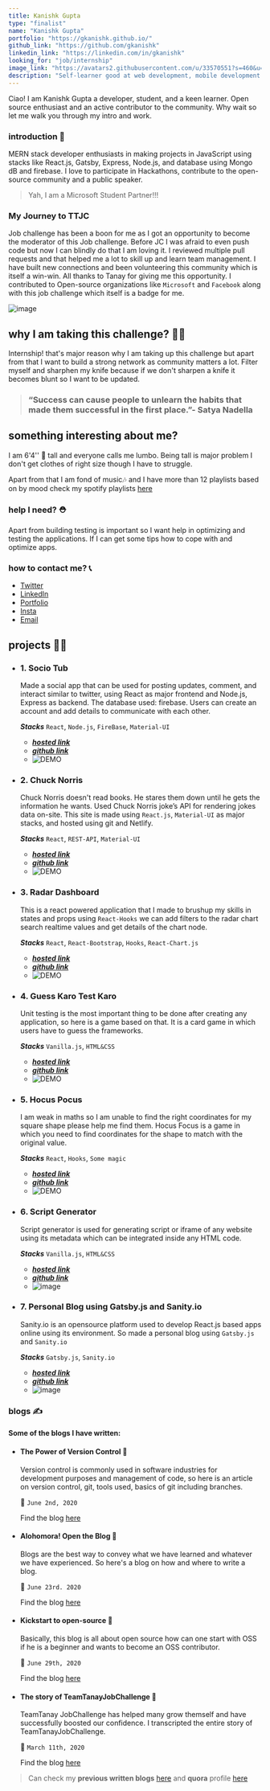 ```yaml
---
title: Kanishk Gupta
type: "finalist"
name: "Kanishk Gupta"
portfolio: "https://gkanishk.github.io/"
github_link: "https://github.com/gkanishk"
linkedin_link: "https://linkedin.com/in/gkanishk"
looking_for: "job/internship"
image_link: "https://avatars2.githubusercontent.com/u/33570551?s=460&u=337e1bf4997c63e45f320ce7d8c1016459060c39&v=4"
description: "Self-learner good at web development, mobile development and working on react "
---
```


Ciao! I am Kanishk Gupta a developer, student, and a keen learner. Open source enthusiast and an active contributor to the community. Why wait so let me walk you through my intro and work.

### introduction 🔏

MERN stack developer enthusiasts in making projects in JavaScript using stacks like React.js, Gatsby, Express, Node.js, and database using Mongo dB and firebase.
I love to participate in Hackathons, contribute to the open-source community and a public speaker.  
> Yah, I am a Microsoft Student Partner!!!

### My Journey to TTJC

Job challenge has been a boon for me as I got an opportunity to become the moderator of this Job challenge. Before JC I was afraid to even push code but now I can blindly do that I am loving it. I reviewed multiple pull requests and that helped me a lot to skill up and learn team management. I have built new connections and been volunteering this community which is itself a win-win. All thanks to Tanay for giving me this opportunity.
I contributed to Open-source organizations like `Microsoft` and `Facebook` along with this job challenge which itself is a badge for me. 

![image](https://user-images.githubusercontent.com/33570551/86209017-4759b400-bb8f-11ea-8df3-b4c47ab5ad20.png)

## why I am taking this challenge? 🤔💭

Internship! that's major reason why I am taking up this challenge but apart from that I want to build a strong network as community matters a lot. Filter myself and sharphen my knife because if we don't sharpen a knife it becomes blunt so I want to be updated.

> ### “Success can cause people to unlearn the habits that made them successful in the first place.”- Satya Nadella

## something interesting about me? 

I am 6'4'' 🕺 tall and everyone calls me lumbo. Being tall is major problem I don't get clothes of right size though I have to struggle.  

Apart from that I am fond of music🎶 and I have more than 12 playlists based on by mood check my spotify playlists [here](https://open.spotify.com/user/31r5ytacdgyx7cx53upi52ef4bdu?si=ysUUataPRbeC8P6kBl_08Q)

### help I need? ⛑

Apart from building testing is important so I want help in optimizing and testing the applications. If I can get some tips how to cope with and optimize apps.

### how to contact me? 📞

- [Twitter](https://twitter.com/gkanishk_)
- [LinkedIn](https://linkedin.com/in/gkanishk)
- [Portfolio](https://gkanishk.github.io/)
- [Insta](https://instagram.com/gkanishk_)
- [Email](mailto:kanishkgupta11@yahoo.com)

## projects 👷‍♂️

- ### 1. Socio Tub    

    Made a social app that can be used for posting updates, comment, and interact similar to twitter, using React as major frontend and Node.js, Express as backend. The database used: firebase. Users can create an account and add details to communicate with each other. 

    **_Stacks_** `React`, `Node.js`, `FireBase`, `Material-UI`

    - [**_hosted link_**](http://gkanishk-social.netlify.app/)    
    - [**_github link_**](https://github.com/gkanishk/socialapp-client/) 
    - ![DEMO](https://raw.githubusercontent.com/gkanishk/socialapp-client/master/public/social.gif)
 
- ### 2. Chuck Norris

    Chuck Norris doesn't read books. He stares them down until he gets the information he wants. Used Chuck Norris joke’s API for rendering jokes data on-site. This site is made using `React.js`, `Material-UI` as major stacks, and hosted using git and Netlify.

    **_Stacks_** `React`, `REST-API`, `Material-UI`

    - [**_hosted link_**](http://gkanishk-joke.netlify.app/)  
    - [**_github link_**](https://github.com/gkanishk/chuckjoke/) 
    - ![DEMO](https://raw.githubusercontent.com/gkanishk/chuckjoke/master/public/chuck.gif)

- ### 3. Radar Dashboard 
 
    This is a react powered application that I made to brushup my skills in states and props using `React-Hooks` we can add filters to the radar chart search realtime values and get details of the chart node.

    **_Stacks_** `React`, `React-Bootstrap`, `Hooks`, `React-Chart.js`

    - [**_hosted link_**](https://gkanishk-chart.netlify.app/)  
    - [**_github link_**](https://github.com/gkanishk/Radar-Dashboard)
    - ![DEMO](https://raw.githubusercontent.com/gkanishk/Radar-Dashboard/master/public/radar.gif)  

- ### 4. Guess Karo Test Karo

    Unit testing is the most important thing to be done after creating any application, so here is a game based on that. It is a card game in which users have to guess the frameworks.

    **_Stacks_** `Vanilla.js`, `HTML&CSS`

    - [**_hosted link_**](https://gkanishk.github.io/GuessKaro/)  
    - [**_github link_**](https://github.com/gkanishk/GuessKaro)
    - ![DEMO](https://raw.githubusercontent.com/gkanishk/GuessKaro/master/assests/guess.gif)

- ### 5. Hocus Pocus

    I am weak in maths so I am unable to find the right coordinates for my square shape please help me find them. Hocus Focus is a game in which you need to find coordinates for the shape to match with the original value.

    **_Stacks_** `React`, `Hooks`, `Some magic`

    - [**_hosted link_**](https://gkanishk-math.netlify.app/)  
    - [**_github link_**](https://github.com/gkanishk/HocusPocus/)
    - ![DEMO](https://raw.githubusercontent.com/gkanishk/HocusPocus/master/public/hocus.gif)

- ### 6. Script Generator

    Script generator is used for generating script or iframe of any website using its metadata which can be integrated inside any HTML code.

    **_Stacks_** `Vanilla.js`, `HTML&CSS`

    - [**_hosted link_**](https://gkanishk.github.io/js-plugin/)  
    - [**_github link_**](https://github.com/gkanishk/js-plugin)
    - ![image](https://user-images.githubusercontent.com/33570551/86213925-1467ee00-bb98-11ea-952c-0c9e2d8d8547.png)

- ### 7. Personal Blog using Gatsby.js and Sanity.io

    Sanity.io is an opensource platform used to develop React.js based apps online using its environment. So made a personal blog using `Gatsby.js` and `Sanity.io` 

    **_Stacks_** `Gatsby.js`, `Sanity.io`

    - [**_hosted link_**](https://gkanishk-blog.netlify.com/)   
    - [**_github link_**](https://github.com/gkanishk/sanity-gatsby-blog)
    - ![image](https://user-images.githubusercontent.com/33570551/86214046-411c0580-bb98-11ea-94bf-a61c5ecf9732.png)  


### blogs ✍

#### Some of the blogs I have written:

- #### The Power of Version Control 💪
        
    Version control is commonly used in software industries for development purposes and management of code, so here is an article on version control, git, tools used, basics of git including branches.

    🎯 `June 2nd, 2020`

    Find the blog [here](https://gkanishk-blog.netlify.com/blog/2020/06/version-control/)

- #### Alohomora! Open the Blog 📝

    Blogs are the best way to convey what we have learned and whatever we have experienced. So here's a blog on how and where to write a blog.

    🎯 `June 23rd. 2020`
    
    Find the blog [here](https://gkanishk-blog.netlify.app/blog/2020/06/blog/)

- #### Kickstart to open-source 🌟

    Basically, this blog is all about open source how can one start with OSS if he is a beginner and wants to become an OSS contributor.
    
    🎯 `June 29th, 2020`

    Find the blog [here](https://gkanishk-blog.netlify.app/blog/2020/06/oss/)

- #### The story of TeamTanayJobChallenge 🚉

    TeamTanay JobChallenge has helped many grow themself and have successfully boosted our confidence. I transcripted the entire story of TeamTanayJobChallenge.

    🎯 `March 11th, 2020`

    Find the blog [here](https://2020.teamtanay.jobchallenge.dev/origin_story/)


> Can check my **previous written blogs** [here](https://gkanishk-blog.netlify.com) and **quora** profile [here](https://www.quora.com/profile/Kanishk-Gupta-51)
